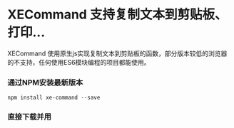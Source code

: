 # XECommand 支持复制文本到剪贴板、打印...

XECommand 使用原生js实现复制文本到剪贴板的函数，部分版本较低的浏览器的不支持，任何使用ES6模块编程的项目都能使用。

### 通过NPM安装最新版本
``` shell
npm install xe-command --save
```

### 直接下载并用 <script> 引用
源码： dist/xe-command.js
压缩版：dist/xe-command.min.js

### 按需引入
``` shell
import { copy, print } from 'xe-command'

copy('复制该内容到剪贴板')
print()
```

### 引入所有
``` shell
import XECommand from 'xe-command'

XECommand.copy('复制该内容到剪贴板')
XECommand.print()
```

## API :
#### copy (content) 复制文本到剪贴板
```shell
import { copy } from 'xe-command'

copy('复制该内容到剪贴板')
```

#### print () 调用打印
```shell
import { print } from 'xe-command'

print()
```

## License
Copyright (c) 2017-present, Xu Liangzhan